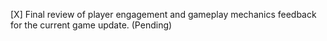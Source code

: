 [X] Final review of player engagement and gameplay mechanics feedback for the current game update. (Pending)